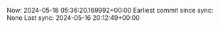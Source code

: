 Now: 2024-05-18 05:36:20.169992+00:00 Earliest commit since sync: None Last sync: 2024-05-16 20:12:49+00:00
